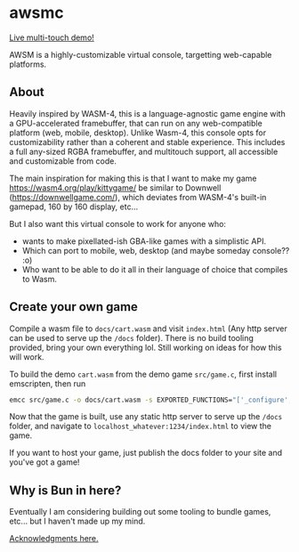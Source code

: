 # awsmc

[Live multi-touch demo!](https://canyonturtle.github.io/awsmc/)

AWSM is a highly-customizable virtual console, targetting web-capable platforms.

## About

Heavily inspired by WASM-4, this is a language-agnostic game engine with a GPU-accelerated framebuffer, that can run on any web-compatible platform (web, mobile, desktop). Unlike Wasm-4, this console opts for customizability rather than a coherent and stable experience. This includes a full any-sized RGBA framebuffer, and multitouch support, all accessible and customizable from code.

The main inspiration for making this is that I want to make my game <https://wasm4.org/play/kittygame/> be similar to Downwell (<https://downwellgame.com/>), which deviates from WASM-4's built-in gamepad, 160 by 160 display, etc...

But I also want this virtual console to work for anyone who:
- wants to make pixellated-ish GBA-like games with a simplistic API.
- Which can port to mobile, web, desktop (and maybe someday console?? :o)
- Who want to be able to do it all in their language of choice that compiles to Wasm.

## Create your own game

Compile a wasm file to `docs/cart.wasm` and visit `index.html` (Any http server can be used to serve up the `/docs` folder). There is no build tooling provided, bring your own everything lol. Still working on ideas for how this will work.

To build the demo `cart.wasm` from the demo game `src/game.c`, first install emscripten, then run

```bash
emcc src/game.c -o docs/cart.wasm -s EXPORTED_FUNCTIONS="['_configure', '_update']" -s STACK_SIZE=8mb --no-entry
```

Now that the game is built, use any static http server to serve up the `/docs` folder, and navigate to 
`localhost_whatever:1234/index.html` to view the game.

If you want to host your game, just publish the docs folder to your site and you've got a game!

## Why is Bun in here?

Eventually I am considering building out some tooling to bundle games, etc... but I haven't made up my mind.


[Acknowledgments here.](./acknowledgments.md)